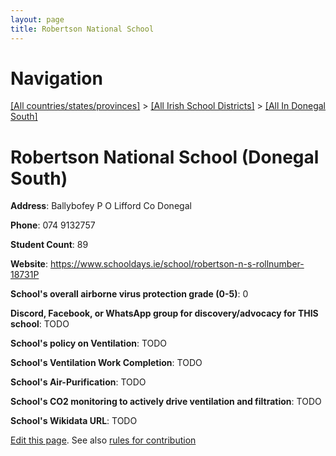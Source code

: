```yaml
---
layout: page
title: Robertson National School
---
```

# Navigation

[[All countries/states/provinces]](../../..) > [[All Irish School Districts]](../..) > [[All In Donegal South]](..)

# Robertson National School (Donegal South)

**Address**: Ballybofey P O Lifford Co Donegal

**Phone**: 074 9132757

**Student Count**: 89

**Website**: <https://www.schooldays.ie/school/robertson-n-s-rollnumber-18731P>

**School's overall airborne virus protection grade (0-5)**: 0

**Discord, Facebook, or WhatsApp group for discovery/advocacy for THIS school**: TODO

**School's policy on Ventilation**: TODO

**School's Ventilation Work Completion**: TODO

**School's Air-Purification**: TODO

**School's CO2 monitoring to actively drive ventilation and filtration**: TODO

**School's Wikidata URL**: TODO


[Edit this page](https://github.com/ventilate-schools/Ireland/edit/main/./Donegal_South/Robertson_National_School.md). See also [rules for contribution](../../../contribution-rules/)